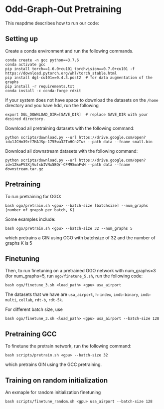 # Odd-Graph-Out Pretraining

This reapdme describes how to run our code:

## Setting up

Create a conda environment and run the following commands.

```
conda create -n gcc python==3.7.6
conda activate gcc
pip install torch==1.6.0+cu101 torchvision==0.7.0+cu101 -f https://download.pytorch.org/whl/torch_stable.html  
pip install dgl-cu101==0.4.3.post2  # for data augmentation of the graphs
pip install -r requirements.txt
conda install -c conda-forge rdkit
``` 

If your system does not have space to download the datasets on the `/home` directory and you have hdd, run the following
```
export DGL_DOWNLOAD_DIR=[SAVE_DIR]  # replace SAVE_DIR with your desired directory.
```

Download all pretraining datasets with the following command:
```
python scripts/download.py --url https://drive.google.com/open?id=1JCHm39rf7HAJSp-1755wa32ToHCn2Twz --path data --fname small.bin
```

Download all downstream datasets with the following command:
```
python scripts/download.py --url https://drive.google.com/open?id=12kmPV3XjVufxbIVNx5BQr-CFM9SmaFvM --path data --fname downstream.tar.gz
```


## Pretraining

To run pretraining for OGO:
```
bash ogo/pretrain.sh <gpu> --batch-size [batchsize] --num_graphs [number of grapsh per batch, K]
```
Some examples include:
```
bash ogo/pretrain.sh <gpu> --batch-size 32 --num_graphs 5
```
which pretrains a GIN using OGO with batchsize of 32 and the number of graphs K is 5

## Finetuning

Then, to run finetuning on a pretrained OGO network with num_graphs=3 (for num_graphs=5, run `ogo/finetune_5.sh`, run the following code:
```
bash ogo/finetune_3.sh <load_path> <gpu> usa_airport
```
The datasets that we have are `usa_airport`, `h-index`, `imdb-binary`, `imdb-multi`, `collab`, `rdt-b`, `rdt-5k`. 

For different batch size, use
```
bash ogo/finetune_3.sh <load_path> <gpu> usa_airport --batch-size 128
```
## Pretraining GCC

To finetune the pretrain network, run the following command:
```
bash scripts/pretrain.sh <gpu> --batch-size 32
```
which pretrains GIN using the GCC pretraining.

## Training on random initialization
An exmaple for random initialization finetuning
```
bash scripts/finetune_random.sh <gpu> usa_airport --batch-size 128
```

